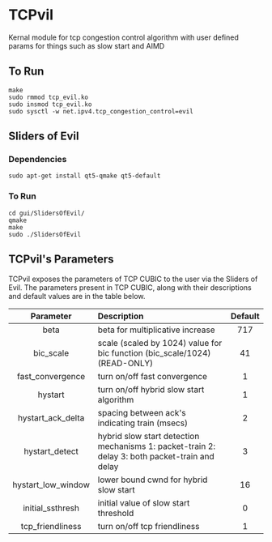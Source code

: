 # TCPvil
Kernal module for tcp congestion control algorithm with user defined params for things such as slow start and AIMD

## To Run

```
make
sudo rmmod tcp_evil.ko
sudo insmod tcp_evil.ko
sudo sysctl -w net.ipv4.tcp_congestion_control=evil
```

## Sliders of Evil
### Dependencies

```
sudo apt-get install qt5-qmake qt5-default
```

### To Run

```
cd gui/SlidersOfEvil/
qmake
make
sudo ./SlidersOfEvil
```

## TCPvil's Parameters
TCPvil exposes the parameters of TCP CUBIC to the user via the Sliders of Evil. The parameters present in TCP CUBIC, along with their descriptions and default values are in the table below.

Parameter          | Description                                                                                    | Default
:----------------: | :--------------------------------------------------------------------------------------------- | :-----:
beta               | beta for multiplicative increase                                                               | 717
bic_scale          | scale (scaled by 1024) value for bic function (bic_scale/1024) (READ-ONLY)                     | 41
fast_convergence   | turn on/off fast convergence                                                                   | 1
hystart            | turn on/off hybrid slow start algorithm                                                        | 1
hystart_ack_delta  | spacing between ack's indicating train (msecs)                                                 | 2
hystart_detect     | hybrid slow start detection mechanisms 1: packet-train 2: delay 3: both packet-train and delay | 3
hystart_low_window | lower bound cwnd for hybrid slow start                                                         | 16
initial_ssthresh   | initial value of slow start threshold                                                          | 0
tcp_friendliness   | turn on/off tcp friendliness                                                                   | 1
